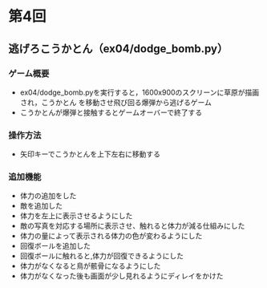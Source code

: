 # 第4回
## 逃げろこうかとん（ex04/dodge_bomb.py）
### ゲーム概要
- ex04/dodge_bomb.pyを実行すると，1600x900のスクリーンに草原が描画され，こうかとん
を移動させ飛び回る爆弾から逃げるゲーム
- こうかとんが爆弾と接触するとゲームオーバーで終了する
### 操作方法
- 矢印キーでこうかとんを上下左右に移動する
### 追加機能
- 体力の追加をした
- 敵を追加した
- 体力を左上に表示させるようにした
- 敵の写真を対応する場所に表示させ、触れると体力が減る仕組みにした
- 体力の量によって表示される体力の色が変わるようにした
- 回復ボールを追加した
- 回復ボールに触れると,体力が回復できるようにした
- 体力がなくなると鳥が骸骨になるようにした
- 体力がなくなった後も画面が少し見れるようにディレイをかけた
